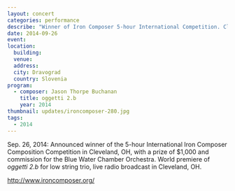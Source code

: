 ```yaml
---
layout: concert
categories: performance
describe: "Winner of Iron Composer 5-hour International Competition. Cleveland, OH."
date: 2014-09-26
event:
location:
  building:
  venue:
  address:
  city: Dravograd
  country: Slovenia
program:
  - composer: Jason Thorpe Buchanan
    title: oggetti 2.b
    year: 2014
thumbnail: updates/ironcomposer-280.jpg
tags:
  - 2014
---
```


Sep. 26, 2014: Announced winner of the 5-hour International Iron Composer Composition Competition in Cleveland, OH, with a prize of $1,000 and commission for the Blue Water Chamber Orchestra. World premiere of <em>oggetti 2.b</em> for low string trio, live radio broadcast in Cleveland, OH.

http://www.ironcomposer.org/
